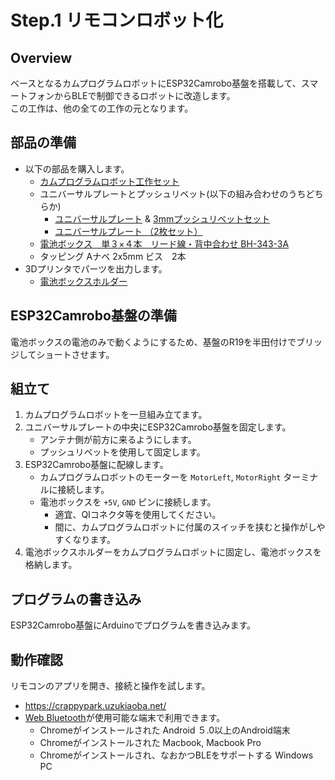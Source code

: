 # Step.1 リモコンロボット化


## Overview

ベースとなるカムプログラムロボットにESP32Camrobo基盤を搭載して、スマートフォンからBLEで制御できるロボットに改造します。  
この工作は、他の全ての工作の元となります。  


## 部品の準備

- 以下の部品を購入します。
    - [カムプログラムロボット工作セット](http://www.tamiya.com/japan/products/70227/index.html)
    - ユニバーサルプレートとプッシュリベット(以下の組み合わせのうちどちらか)
        - [ユニバーサルプレート](http://www.tamiya.com/japan/products/70098/index.html) & [3mmプッシュリベットセット](http://www.tamiya.com/japan/products/70155/index.html)
        - [ユニバーサルプレート （2枚セット）](http://www.tamiya.com/japan/products/70157/index.html)
    - [電池ボックス　単３×４本　リード線・背中合わせ BH-343-3A](http://akizukidenshi.com/catalog/g/gP-02678/)
    - タッピング Aナベ 2x5mm ビス　2本
- 3Dプリンタでパーツを出力します。
    - [電池ボックスホルダー](../../3d_parts/battery-holder.stl)


## ESP32Camrobo基盤の準備

電池ボックスの電池のみで動くようにするため、基盤のR19を半田付けでブリッジしてショートさせます。


## 組立て

1. カムプログラムロボットを一旦組み立てます。
2. ユニバーサルプレートの中央にESP32Camrobo基盤を固定します。
    - アンテナ側が前方に来るようにします。
    - プッシュリベットを使用して固定します。
3. ESP32Camrobo基盤に配線します。
    - カムプログラムロボットのモーターを `MotorLeft`, `MotorRight` ターミナルに接続します。
    - 電池ボックスを `+5V`, `GND` ピンに接続します。
        - 適宜、QIコネクタ等を使用してください。
        - 間に、カムプログラムロボットに付属のスイッチを挟むと操作がしやすくなります。
4. 電池ボックスホルダーをカムプログラムロボットに固定し、電池ボックスを格納します。


## プログラムの書き込み

ESP32Camrobo基盤にArduinoでプログラムを書き込みます。


## 動作確認

リモコンのアプリを開き、接続と操作を試します。  

- https://crappypark.uzukiaoba.net/
- [Web Bluetooth](https://webbluetoothcg.github.io/web-bluetooth/)が使用可能な端末で利用できます。
    - Chromeがインストールされた Android ５.0以上のAndroid端末
    - Chromeがインストールされた Macbook, Macbook Pro
    - Chromeがインストールされ、なおかつBLEをサポートする Windows PC
